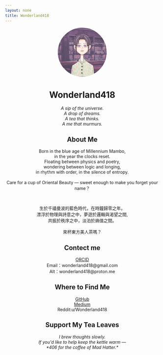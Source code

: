```yaml
---
layout: none
title: Wonderland418
---
```

<link rel="stylesheet" href="/assets/css/style.css">

<p align="center">
  <img src="./23667A09-410E-4D62-8EB3-4ED507B3A6ED (1).jpg" width="160" style="border-radius: 50%"><br>
</p>

<div style = "text-align: center">
  <h1> Wonderland418</h1>

  <em>
    A sip of the universe.<br>
    A drop of dreams.<br>
    A tea that thinks.<br>
    A me that murmurs.
  </em>

  <h2>About Me</h2>
  <p>
  Born in the blue age of Millennium Mambo, <br>
  in the year the clocks reset.  <br>
  Floating between physics and poetry, <br>
  wondering between logic and longing,  <br>
  in rhythm with order, in the silence of entropy.<br>
  <br>
  Care for a cup of Oriental Beauty — sweet enough to make you forget your name？
  </p>
  <br>
  <p>
    生於千禧曼波的藍色時代，在時鐘歸零之年。<br> 
    漂浮於物理與詩意之中，夢遊於邏輯與渴望之間, <br> 
    共振於秩序之中，淡泊於熵值之間。<br>
    <br>
    來杯東方美人茶嗎？<br>
   </p>

   <h2>Contect me</h2>
   <dl>
     <dt><a href = "https://orcid.org/0009-0001-6375-1915">ORCID</a></dt>
     <dt>Email：wonderland418@gmail.com</dt>  
     <dt>Alt：wonderland418@proton.me</dt>
   </dl>

  <h2>Where to Find Me</h2>
  <dl>
    <dt><a  href = "https://githucom/wonderland418">GitHub</a></dt>
    <dt><a  href = "https://medium.com/@Wonderland418">Medium</a></dt>
    <dt>Reddit:u/Wonderland418</dt>
  </dl>

 <h2>Support My Tea Leaves</h2>
  <em>
    I brew thoughts slowly.  <br>
    If you'd like to help keep the kettle warm —  <br>
    *406 for the coffee of Mad Hatter.* <br>
  </em>
</div>
